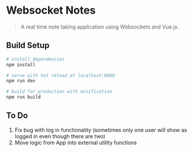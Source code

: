 # Websocket Notes

> A real time note taking application using Websockets and Vue.js.

## Build Setup

``` bash
# install dependencies
npm install

# serve with hot reload at localhost:8080
npm run dev

# build for production with minification
npm run build
```

## To Do
1. Fix bug with log in functionality (sometimes only one user will show as logged in even though there are two)
2. Move logic from App into external utility functions
